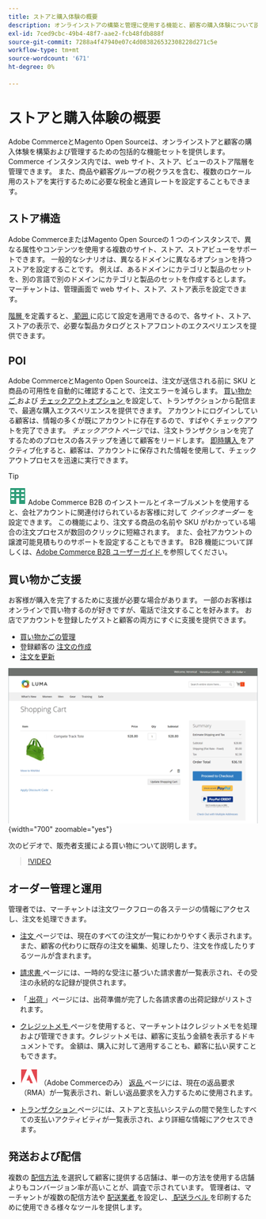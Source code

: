 ```yaml
---
title: ストアと購入体験の概要
description: オンラインストアの構築と管理に使用する機能と、顧客の購入体験について説明します。
exl-id: 7ced9cbc-49b4-48f7-aae2-fcb48fdb888f
source-git-commit: 7288a4f47940e07c4d083826532308228d271c5e
workflow-type: tm+mt
source-wordcount: '671'
ht-degree: 0%

---
```


# ストアと購入体験の概要

Adobe CommerceとMagento Open Sourceは、オンラインストアと顧客の購入体験を構築および管理するための包括的な機能セットを提供します。 Commerce インスタンス内では、web サイト、ストア、ビューのストア階層を管理できます。 また、商品や顧客グループの税クラスを含む、複数のロケール用のストアを実行するために必要な税金と通貨レートを設定することもできます。

## ストア構造

Adobe CommerceまたはMagento Open Sourceの 1 つのインスタンスで、異なる属性やコンテンツを使用する複数のサイト、ストア、ストアビューをサポートできます。 一般的なシナリオは、異なるドメインに異なるオプションを持つストアを設定することです。 例えば、あるドメインにカテゴリと製品のセットを、別の言語で別のドメインにカテゴリと製品のセットを作成するとします。 マーチャントは、管理画面で web サイト、ストア、ストア表示を設定できます。

[ 階層 ](stores.md) を定義すると、[ 範囲 ](../getting-started/websites-stores-views.md#scope-settings) に応じて設定を適用できるので、各サイト、ストア、ストアの表示で、必要な製品カタログとストアフロントのエクスペリエンスを提供できます。

## POI

Adobe CommerceとMagento Open Sourceは、注文が送信される前に SKU と商品の可用性を自動的に確認することで、注文エラーを減らします。 [ 買い物かご ](cart.md) および [ チェックアウトオプション ](checkout-process.md) を設定して、トランザクションから配信まで、最適な購入エクスペリエンスを提供できます。 アカウントにログインしている顧客は、情報の多くが既にアカウントに存在するので、すばやくチェックアウトを完了できます。 _チェックアウト_ ページでは、注文トランザクションを完了するためのプロセスの各ステップを通じて顧客をリードします。 [ 即時購入 ](checkout-instant-purchase.md) をアクティブ化すると、顧客は、アカウントに保存された情報を使用して、チェックアウトプロセスを迅速に実行できます。

>[!TIP]
>
>![Adobe Commerce B2B](../assets/b2b.svg) Adobe Commerce B2B のインストールとイネーブルメントを使用すると、会社アカウントに関連付けられているお客様に対して _クイックオーダー_ を設定できます。 この機能により、注文する商品の名前や SKU がわかっている場合の注文プロセスが数回のクリックに短縮されます。 また、会社アカウントの譲渡可能見積もりのサポートを設定することもできます。 B2B 機能について詳しくは、[Adobe Commerce B2B ユーザーガイド ](https://experienceleague.adobe.com/docs/commerce-admin/b2b/introduction.html?lang=ja) を参照してください。

## 買い物かご支援

お客様が購入を完了するために支援が必要な場合があります。 一部のお客様はオンラインで買い物するのが好きですが、電話で注文することを好みます。 お店でアカウントを登録したゲストと顧客の両方にすぐに支援を提供できます。

- [買い物かごの管理](shopping-assisted-cart-manage.md)
- 登録顧客の [ 注文の作成 ](customer-account-create-order.md)
- [注文を更新](order-update.md)

![ 買い物かご ](./assets/storefront-cart-price-group-discount.png){width="700" zoomable="yes"}

次のビデオで、販売者支援による買い物について説明します。

>[!VIDEO](https://video.tv.adobe.com/v/343662/?quality=12&learn=on)

## オーダー管理と運用

管理者では、マーチャントは注文ワークフローの各ステージの情報にアクセスし、注文を処理できます。

- [ 注文 ](orders.md) ページでは、現在のすべての注文が一覧にわかりやすく表示されます。また、顧客の代わりに既存の注文を編集、処理したり、注文を作成したりするツールが含まれます。

- [ 請求書 ](invoices.md) ページには、一時的な受注に基づいた請求書が一覧表示され、その受注の永続的な記録が提供されます。

- 「[ 出荷 ](shipments.md)」ページには、出荷準備が完了した各請求書の出荷記録がリストされます。

- [ クレジットメモ ](credit-memos.md) ページを使用すると、マーチャントはクレジットメモを処理および管理できます。クレジットメモは、顧客に支払う金額を表示するドキュメントです。 金額は、購入に対して適用することも、顧客に払い戻すこともできます。

- ![Adobe Commerce](../assets/adobe-logo.svg) （Adobe Commerceのみ） [ 返品 ](returns.md) ページには、現在の返品要求（RMA）が一覧表示され、新しい返品要求を入力するために使用されます。

- [ トランザクション ](transactions.md) ページには、ストアと支払いシステムの間で発生したすべての支払いアクティビティが一覧表示され、より詳細な情報にアクセスできます。

## 発送および配信

複数の [ 配信方法 ](delivery.md) を選択して顧客に提供する店舗は、単一の方法を使用する店舗よりもコンバージョン率が高いことが、調査で示されています。 管理者は、マーチャントが複数の配信方法や [ 配送業者 ](carriers.md) を設定し、[ 配送ラベル ](shipping-labels.md) を印刷するために使用できる様々なツールを提供します。

